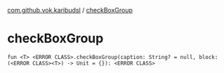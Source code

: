 [com.github.vok.karibudsl](index.md) / [checkBoxGroup](.)

# checkBoxGroup

`fun <T> <ERROR CLASS>.checkBoxGroup(caption: String? = null, block: (<ERROR CLASS><T>) -> Unit = {}): <ERROR CLASS>`